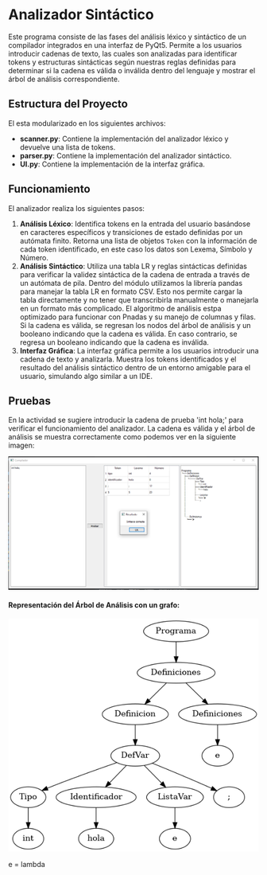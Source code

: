 # Analizador Sintáctico 

Este programa consiste de las fases del análisis léxico y sintáctico de un compilador integrados en una interfaz de PyQt5. Permite a los usuarios introducir cadenas de texto, las cuales son analizadas para identificar tokens y estructuras sintácticas según nuestras reglas definidas para determinar si la cadena es válida o inválida dentro del lenguaje y mostrar el árbol de análisis correspondiente.

## Estructura del Proyecto

El esta modularizado en los siguientes archivos:
- **scanner.py**: Contiene la implementación del analizador léxico y devuelve una lista de tokens.
- **parser.py**: Contiene la implementación del analizador sintáctico.
- **UI.py**: Contiene la implementación de la interfaz gráfica.

## Funcionamiento

El analizador realiza los siguientes pasos:

1. **Análisis Léxico**: Identifica tokens en la entrada del usuario basándose en caracteres específicos y transiciones de estado definidas por un autómata finito. Retorna una lista de objetos `Token` con la información de cada token identificado, en este caso los datos son Lexema, Símbolo y Número.
2. **Análisis Sintáctico**: Utiliza una tabla LR y reglas sintácticas definidas para verificar la validez sintáctica de la cadena de entrada a través de un autómata de pila. Dentro del módulo utilizamos la librería pandas para manejar la tabla LR en formato CSV. Esto nos permite cargar la tabla directamente y no tener que transcribirla manualmente o manejarla en un formato más complicado. El algoritmo de análisis estpa optimizado para funcionar con Pnadas y su manejo de columnas y filas. Si la cadena es válida, se regresan los nodos del árbol de análisis  y un booleano indicando que la cadena es válida. En caso contrario, se regresa un booleano indicando que la cadena es inválida.
3. **Interfaz Gráfica**: La interfaz gráfica permite a los usuarios introducir una cadena de texto y analizarla. Muestra los tokens identificados y el resultado del análisis sintáctico dentro de un entorno amigable para el usuario, simulando algo similar a un IDE.

## Pruebas

En la actividad se sugiere introducir la cadena de prueba 'int hola;' para verificar el funcionamiento del analizador. La cadena es válida y el árbol de análisis se muestra correctamente como podemos ver en la siguiente imagen:

![Captura 1](img/prueba_de_analisis.png)

#### Representación del Árbol de Análisis con un grafo:

![Captura 2](img/tree.png)

e = lambda
